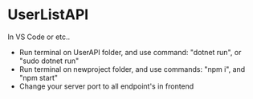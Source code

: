 # UserListAPI
In VS Code or etc..
* Run terminal on UserAPI folder, and use command: "dotnet run", or "sudo dotnet run"
* Run terminal on newproject folder, and use commands: "npm i", and "npm start"
* Change your server port to all endpoint's in frontend
